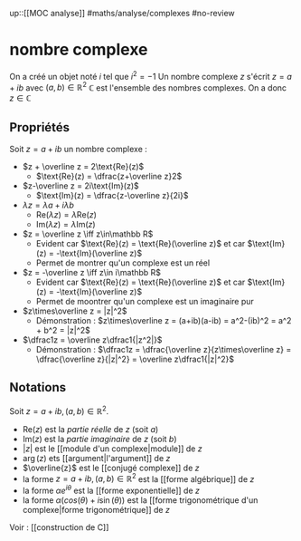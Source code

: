 up::[[MOC analyse]]
#maths/analyse/complexes #no-review 
# nombre complexe
On a créé un objet noté $i$ tel que $i^2 = -1$
Un nombre complexe $z$ s'écrit $z = a + ib$ avec $(a, b)\in\mathbb R^2$
$\mathbb C$ est l'ensemble des nombres complexes. On a donc $z\in\mathbb C$

## Propriétés
Soit $z = a+ib$ un nombre complexe :

- $z + \overline z = 2\text{Re}(z)$
     - $\text{Re}(z) = \dfrac{z+\overline z}2$
- $z-\overline z = 2i\text{Im}(z)$
     - $\text{Im}(z) = \dfrac{z-\overline z}{2i}$
- $\lambda z = \lambda a + i\lambda b$
     - $\text{Re}(\lambda z) = \lambda \text{Re}(z)$
     - $\text{Im}(\lambda z) = \lambda \text{Im}(z)$
- $z = \overline z \iff z\in\mathbb R$
     - Evident car $\text{Re}(z) = \text{Re}(\overline z)$ et car $\text{Im}(z) = -\text{Im}(\overline z)$
     - Permet de montrer qu'un complexe est un réel
- $z = -\overline z \iff z\in i\mathbb R$
     - Evident car $\text{Re}(z) = \text{Re}(\overline z)$ et car $\text{Im}(z) = -\text{Im}(\overline z)$
     - Permet de moontrer qu'un complexe est un imaginaire pur
- $z\times\overline z = |z|^2$
     - Démonstration : $z\times\overline z = (a+ib)(a-ib) = a^2-(ib)^2 = a^2 + b^2 = |z|^2$
- $\dfrac1z = \overline z\dfrac1{|z^2|}$
     - Démonstration : $\dfrac1z = \dfrac{\overline z}{z\times\overline z} = \dfrac{\overline z}{|z|^2} = \overline z\dfrac1{|z|^2}$
## Notations
Soit $z = a+ib, (a,b)\in\mathbb R^2$.

 - $\text{Re}(z)$ est la _partie réelle_ de $z$ (soit $a$)
 - $\text{Im}(z)$ est la _partie imaginaire_ de $z$ (soit $b$)
 - $|z|$ est le [[module d'un complexe|module]] de $z$
 - $\arg(z)$ ets [[argument|l'argument]] de $z$
 - $\overline{z}$ est le [[conjugé complexe]] de $z$
 - la forme $z=a+ib, (a,b)\in\mathbb R^2$ est la [[forme algébrique]] de $z$
 - la forme $\alpha e^{i\theta}$ est la [[forme exponentielle]] de $z$
 - la forme $\alpha\left( cos(\theta) + i\sin(\theta) \right)$ est la [[forme trigonométrique d'un complexe|forme trigonométrique]] de $z$

 Voir : [[construction de C]]

 
